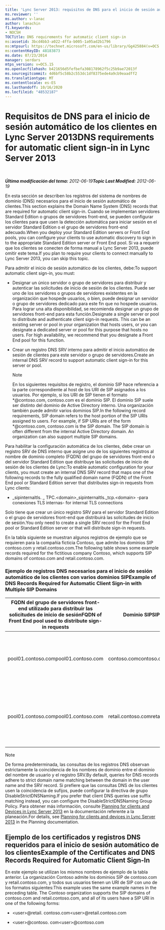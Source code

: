```yaml
---
title: 'Lync Server 2013: requisitos de DNS para el inicio de sesión automático de los clientes'
ms.reviewer: ''
ms.author: v-lanac
author: lanachin
f1.keywords:
- NOCSH
TOCTitle: DNS requirements for automatic client sign-in
ms:assetid: 3bcd4bb3-a022-4ffa-b005-1a95ad2b1796
ms:mtpsurl: https://technet.microsoft.com/en-us/library/Gg425884(v=OCS.15)
ms:contentKeyID: 48183873
ms.date: 07/23/2014
manager: serdars
mtps_version: v=OCS.15
ms.openlocfilehash: b421656d5fefbefa308178962f5c25b9ae72013f
ms.sourcegitcommit: 4d6bf5c58b2c553dc1df8375ede4a9cb9eaadff2
ms.translationtype: MT
ms.contentlocale: es-ES
ms.lasthandoff: 10/16/2020
ms.locfileid: "48532187"
---
```

# <a name="dns-requirements-for-automatic-client-sign-in-in-lync-server-2013"></a><span data-ttu-id="3e725-102">Requisitos de DNS para el inicio de sesión automático de los clientes en Lync Server 2013</span><span class="sxs-lookup"><span data-stu-id="3e725-102">DNS requirements for automatic client sign-in in Lync Server 2013</span></span>

<div data-xmlns="http://www.w3.org/1999/xhtml">

<div class="topic" data-xmlns="http://www.w3.org/1999/xhtml" data-msxsl="urn:schemas-microsoft-com:xslt" data-cs="https://msdn.microsoft.com/">

<div data-asp="https://msdn2.microsoft.com/asp">



</div>

<div id="mainSection">

<div id="mainBody">

<span> </span>

<span data-ttu-id="3e725-103">_**Última modificación del tema:** 2012-06-19_</span><span class="sxs-lookup"><span data-stu-id="3e725-103">_**Topic Last Modified:** 2012-06-19_</span></span>

<span data-ttu-id="3e725-104">En esta sección se describen los registros del sistema de nombres de dominio (DNS) necesarios para el inicio de sesión automático de clientes.</span><span class="sxs-lookup"><span data-stu-id="3e725-104">This section explains the Domain Name System (DNS) records that are required for automatic client sign-in.</span></span> <span data-ttu-id="3e725-105">Cuando se implementan servidores Standard Edition o grupos de servidores front-end, se pueden configurar los clientes para que usen la detección automática para iniciar sesión en el servidor Standard Edition o el grupo de servidores front-end adecuado.</span><span class="sxs-lookup"><span data-stu-id="3e725-105">When you deploy your Standard Edition servers or Front End pools, you can configure your clients to use automatic discovery to sign in to the appropriate Standard Edition server or Front End pool.</span></span> <span data-ttu-id="3e725-106">Si va a requerir que los clientes se conecten de forma manual a Lync Server 2013, puede omitir este tema.</span><span class="sxs-lookup"><span data-stu-id="3e725-106">If you plan to require your clients to connect manually to Lync Server 2013, you can skip this topic.</span></span>

<span data-ttu-id="3e725-107">Para admitir el inicio de sesión automático de los clientes, debe:</span><span class="sxs-lookup"><span data-stu-id="3e725-107">To support automatic client sign-in, you must:</span></span>

  - <span data-ttu-id="3e725-p102">Designar un único servidor o grupo de servidores para distribuir y autenticar las solicitudes de inicio de sesión de los clientes. Puede ser uno de los servidores o grupos de servidores existentes en la organización que hospede usuarios, o bien, puede designar un servidor o grupo de servidores dedicado para este fin que no hospede usuarios. Para lograr una alta disponibilidad, se recomienda designar un grupo de servidores front-end para esta función.</span><span class="sxs-lookup"><span data-stu-id="3e725-p102">Designate a single server or pool to distribute and authenticate client sign-in requests. This can be an existing server or pool in your organization that hosts users, or you can designate a dedicated server or pool for this purpose that hosts no users. For high availability, we recommend that you designate a Front End pool for this function.</span></span>

  - <span data-ttu-id="3e725-111">Crear un registro DNS SRV interno para admitir el inicio automático de sesión de clientes para este servidor o grupo de servidores.</span><span class="sxs-lookup"><span data-stu-id="3e725-111">Create an internal DNS SRV record to support automatic client sign-in for this server or pool.</span></span>
    
    <div>
    

    > [!NOTE]  
    > <span data-ttu-id="3e725-p103">En los siguientes requisitos de registro, el dominio SIP hace referencia a la parte correspondiente al host de los URI de SIP asignados a los usuarios. Por ejemplo, si los URI de SIP tienen el formato \*@contoso.com, contoso.com es el dominio SIP. El dominio SIP suele ser distinto del dominio de Active Directory interno. Una organización también puede admitir varios dominios SIP.</span><span class="sxs-lookup"><span data-stu-id="3e725-p103">In the following record requirements, SIP domain refers to the host portion of the SIP URIs assigned to users. For example, if SIP URIs are of the form \*@contoso.com, contoso.com is the SIP domain. The SIP domain is often different from the internal Active Directory domain. An organization can also support multiple SIP domains.</span></span>

    
    </div>

<span data-ttu-id="3e725-116">Para habilitar la configuración automática de los clientes, debe crear un registro SRV de DNS interno que asigne uno de los siguientes registros al nombre de dominio completo (FQDN) del grupo de servidores front-end o del servidor Standard Edition que distribuye las solicitudes de inicio de sesión de los clientes de Lync:</span><span class="sxs-lookup"><span data-stu-id="3e725-116">To enable automatic configuration for your clients, you must create an internal DNS SRV record that maps one of the following records to the fully qualified domain name (FQDN) of the Front End pool or Standard Edition server that distributes sign-in requests from Lync clients:</span></span>

  - <span data-ttu-id="3e725-117">\_sipinternaltls. \_ TPC.\<domain\></span><span class="sxs-lookup"><span data-stu-id="3e725-117">\_sipinternaltls.\_tcp.\<domain\></span></span> <span data-ttu-id="3e725-118">-para conexiones TLS internas</span><span class="sxs-lookup"><span data-stu-id="3e725-118">- for internal TLS connections</span></span>

<span data-ttu-id="3e725-119">Solo tiene que crear un único registro SRV para el servidor Standard Edition o el grupo de servidores front-end que distribuirá las solicitudes de inicio de sesión.</span><span class="sxs-lookup"><span data-stu-id="3e725-119">You only need to create a single SRV record for the Front End pool or Standard Edition server or that will distribute sign-in requests.</span></span>

<span data-ttu-id="3e725-120">En la tabla siguiente se muestran algunos registros de ejemplo que se requieren para la compañía ficticia Contoso, que admite los dominios SIP contoso.com y retail.contoso.com.</span><span class="sxs-lookup"><span data-stu-id="3e725-120">The following table shows some example records required for the fictitious company Contoso, which supports SIP domains of contoso.com and retail.contoso.com.</span></span>

### <a name="example-of-dns-records-required-for-automatic-client-sign-in-with-multiple-sip-domains"></a><span data-ttu-id="3e725-121">Ejemplo de registros DNS necesarios para el inicio de sesión automático de los clientes con varios dominios SIP</span><span class="sxs-lookup"><span data-stu-id="3e725-121">Example of DNS Records Required for Automatic Client Sign-in with Multiple SIP Domains</span></span>

<table>
<colgroup>
<col style="width: 33%" />
<col style="width: 33%" />
<col style="width: 33%" />
</colgroup>
<thead>
<tr class="header">
<th><span data-ttu-id="3e725-122">FQDN del grupo de servidores front-end utilizado para distribuir las solicitudes de inicio de sesión</span><span class="sxs-lookup"><span data-stu-id="3e725-122">FQDN of Front End pool used to distribute sign-in requests</span></span></th>
<th><span data-ttu-id="3e725-123">Dominio SIP</span><span class="sxs-lookup"><span data-stu-id="3e725-123">SIP domain</span></span></th>
<th><span data-ttu-id="3e725-124">Registro DNS SRV</span><span class="sxs-lookup"><span data-stu-id="3e725-124">DNS SRV record</span></span></th>
</tr>
</thead>
<tbody>
<tr class="odd">
<td><p><span data-ttu-id="3e725-125">pool01.contoso.com</span><span class="sxs-lookup"><span data-stu-id="3e725-125">pool01.contoso.com</span></span></p></td>
<td><p><span data-ttu-id="3e725-126">contoso.com</span><span class="sxs-lookup"><span data-stu-id="3e725-126">contoso.com</span></span></p></td>
<td><p><span data-ttu-id="3e725-127">Registro SRV para el dominio _sipinternaltls._tcp.contoso.com sobre el puerto 5061 que se asigna a pool01.contoso.com</span><span class="sxs-lookup"><span data-stu-id="3e725-127">An SRV record for _sipinternaltls._tcp.contoso.com domain over port 5061 that maps to pool01.contoso.com</span></span></p></td>
</tr>
<tr class="even">
<td><p><span data-ttu-id="3e725-128">pool01.contoso.com</span><span class="sxs-lookup"><span data-stu-id="3e725-128">pool01.contoso.com</span></span></p></td>
<td><p><span data-ttu-id="3e725-129">retail.contoso.com</span><span class="sxs-lookup"><span data-stu-id="3e725-129">retail.contoso.com</span></span></p></td>
<td><p><span data-ttu-id="3e725-130">Registro SRV para el dominio _sipinternaltls._tcp.retail.contoso.com sobre el puerto 5061 que se asigna a pool01.contoso.com</span><span class="sxs-lookup"><span data-stu-id="3e725-130">An SRV record for _sipinternaltls._tcp.retail.contoso.com domain over port 5061 that maps to pool01.contoso.com</span></span></p></td>
</tr>
</tbody>
</table>


<div>


> [!NOTE]  
> <span data-ttu-id="3e725-131">De forma predeterminada, las consultas de los registros DNS observan estrictamente la coincidencia de los nombres de dominio entre el dominio del nombre de usuario y el registro SRV.</span><span class="sxs-lookup"><span data-stu-id="3e725-131">By default, queries for DNS records adhere to strict domain name matching between the domain in the user name and the SRV record.</span></span> <span data-ttu-id="3e725-132">Si prefiere que las consultas DNS de los clientes usen la coincidencia de sufijos, puede configurar la directiva de grupo DisableStrictDNSNaming.</span><span class="sxs-lookup"><span data-stu-id="3e725-132">If you prefer that client DNS queries use suffix matching instead, you can configure the DisableStrictDNSNaming Group Policy.</span></span> <span data-ttu-id="3e725-133">Para obtener más información, consulte <A href="lync-server-2013-planning-for-clients-and-devices.md">Planning for clients and Devices in Lync Server 2013</A> en la documentación referente a la planeación.</span><span class="sxs-lookup"><span data-stu-id="3e725-133">For details, see <A href="lync-server-2013-planning-for-clients-and-devices.md">Planning for clients and devices in Lync Server 2013</A> in the Planning documentation.</span></span>



</div>

<div>

## <a name="example-of-the-certificates-and-dns-records-required-for-automatic-client-sign-in"></a><span data-ttu-id="3e725-134">Ejemplo de los certificados y registros DNS requeridos para el inicio de sesión automático de los clientes</span><span class="sxs-lookup"><span data-stu-id="3e725-134">Example of the Certificates and DNS Records Required for Automatic Client Sign-In</span></span>

<span data-ttu-id="3e725-p106">En este ejemplo se utilizan los mismos nombres de ejemplo de la tabla anterior. La organización Contoso admite los dominios SIP de contoso.com y retail.contoso.com, y todos sus usuarios tienen un URI de SIP con uno de los formatos siguientes:</span><span class="sxs-lookup"><span data-stu-id="3e725-p106">This example uses the same example names in the preceding table. The Contoso organization supports the SIP domains of contoso.com and retail.contoso.com, and all of its users have a SIP URI in one of the following forms:</span></span>

  - <span data-ttu-id="3e725-137">\<user\>@retail. contoso.com</span><span class="sxs-lookup"><span data-stu-id="3e725-137">\<user\>@retail.contoso.com</span></span>

  - <span data-ttu-id="3e725-138">\<user\>@contoso. com</span><span class="sxs-lookup"><span data-stu-id="3e725-138">\<user\>@contoso.com</span></span>

</div>

</div>

<span> </span>

</div>

</div>

</div>

